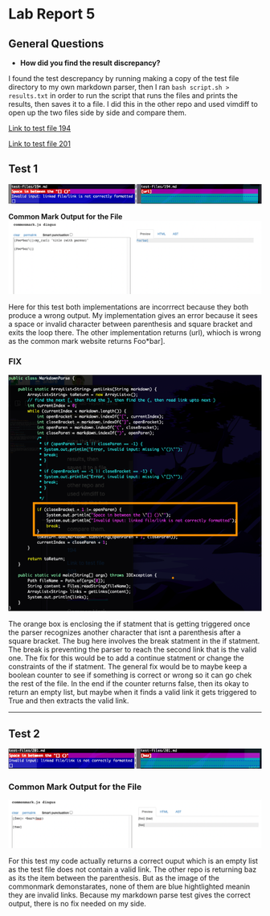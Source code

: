 # Lab Report 5
## General Questions
* **How did you find the result discrepancy?**

I found the test descrepancy by running making a copy of the test file directory to my own markdown parser, then I ran `bash script.sh > results.txt` in order to run the script that runs the files and prints the results, then saves it to a file. I did this in the other repo and used vimdiff to open up the two files side by side and compare them. 
    
[Link to test file 194](https://github.com/nidhidhamnani/markdown-parser/blob/main/test-files/194.md)

[Link to test file 201](https://github.com/nidhidhamnani/markdown-parser/blob/main/test-files/201.md)

## Test 1
![file194](/LabReport5/file194.png)

**Common Mark Output for the File**
![common194](/LabReport5/common194.png)

Here for this test both implementations are incorrrect because they both produce a wrong output. My implementation gives an error because it sees a space or invalid character between parenthesis and square bracket and exits the loop there. The other implementation returns (url), whioch is wrong as the common mark website returns Foo*bar].

### FIX

![codeSnippet](/LabReport5/codeSnippet.png)

The orange box is enclosing the if statment that is getting triggered once the parser recognizes another character that isnt a parenthesis after a square bracket. The bug here involves the break statment in the if statment. The break is preventing the parser to reach the second link that is the valid one. The fix for this would be to add a continue statment or change the constraints of the if statment. The general fix would be to maybe keep a boolean counter to see if something is correct or wrong so it can go chek the rest of the file. In the end if the counter returns false, then its okay to return an empty list, but maybe when it finds a valid link it gets triggered to True and then extracts the valid link.
****

## Test 2
![file201](/LabReport5/file201.png)

### Common Mark Output for the File
![common201](/LabReport5/common201.png)

For this test my code actually returns a correct ouput which is an empty list as the test file does not contain a valid link. The other repo is returning baz as its the item between the parenthesis. But as the image of the commonmark demonstarates, none of them are blue hightlighted meanin they are invalid links. Because my markdown parse test gives the correct output, there is no fix needed on my side.
